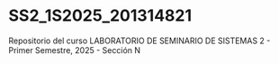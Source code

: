 # SS2_1S2025_201314821
Repositorio del curso LABORATORIO DE SEMINARIO DE SISTEMAS 2 - Primer Semestre, 2025 - Sección N
